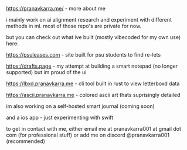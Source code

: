 https://pranavkarra.me/ - more about me

i mainly work on ai alignment research and experiment with different methods in ml. most of those repo's are private for now. 

but you can check out what ive built (mostly vibecoded for my own use) here:

https://psuleases.com - site built for psu students to find re-lets 

https://drafts.page - my attempt at building a smart notepad (no longer supported) but im proud of the ui

https://lbxd.pranavkarra.me - cli tool built in rust to view letterboxd data

https://ascii.pranavkarra.me - colored ascii art thats suprisingly detailed

im also working on a self-hosted smart journal (coming soon)

and a ios app - just experimenting with swift



to get in contact with me, either email me at pranavkarra001 at gmail dot com (for professional stuff)
or add me on discord @pranavkarra001 (recommended)
